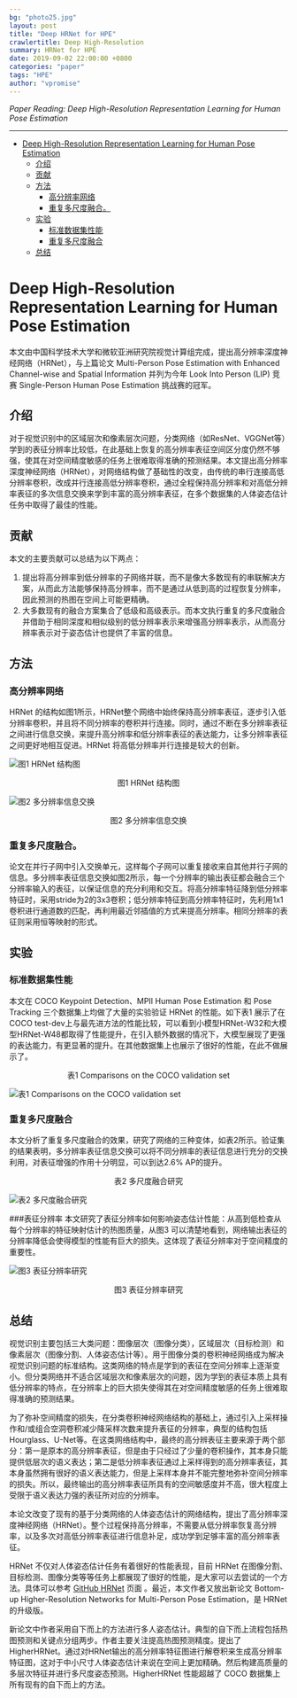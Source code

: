 ```yaml
---
bg: "photo25.jpg"
layout: post
title: "Deep HRNet for HPE"
crawlertitle: Deep High-Resolution
summary: HRNet for HPE
date: 2019-09-02 22:00:00 +0800
categories: "paper"
tags: "HPE"
author: "vpromise"
---
```


*Paper Reading: Deep High-Resolution Representation Learning for Human Pose Estimation*

---

- [Deep High-Resolution Representation Learning for Human Pose Estimation](#deep-high-resolution-representation-learning-for-human-pose-estimation)
  - [介绍](#%e4%bb%8b%e7%bb%8d)
  - [贡献](#%e8%b4%a1%e7%8c%ae)
  - [方法](#%e6%96%b9%e6%b3%95)
    - [高分辨率网络](#%e9%ab%98%e5%88%86%e8%be%a8%e7%8e%87%e7%bd%91%e7%bb%9c)
    - [重复多尺度融合。](#%e9%87%8d%e5%a4%8d%e5%a4%9a%e5%b0%ba%e5%ba%a6%e8%9e%8d%e5%90%88)
  - [实验](#%e5%ae%9e%e9%aa%8c)
    - [标准数据集性能](#%e6%a0%87%e5%87%86%e6%95%b0%e6%8d%ae%e9%9b%86%e6%80%a7%e8%83%bd)
    - [重复多尺度融合](#%e9%87%8d%e5%a4%8d%e5%a4%9a%e5%b0%ba%e5%ba%a6%e8%9e%8d%e5%90%88)
  - [总结](#%e6%80%bb%e7%bb%93)

# Deep High-Resolution Representation Learning for Human Pose Estimation

本文由中国科学技术大学和微软亚洲研究院视觉计算组完成，提出高分辨率深度神经网络（HRNet），与上篇论文 Multi-Person Pose Estimation with Enhanced Channel-wise and Spatial Information 并列为今年 Look Into Person (LIP) 竞赛 Single-Person Human Pose Estimation 挑战赛的冠军。

## 介绍
对于视觉识别中的区域层次和像素层次问题，分类网络（如ResNet、VGGNet等）学到的表征分辨率比较低，在此基础上恢复的高分辨率表征空间区分度仍然不够强，使其在对空间精度敏感的任务上很难取得准确的预测结果。本文提出高分辨率深度神经网络（HRNet），对网络结构做了基础性的改变，由传统的串行连接高低分辨率卷积，改成并行连接高低分辨率卷积，通过全程保持高分辨率和对高低分辨率表征的多次信息交换来学到丰富的高分辨率表征，在多个数据集的人体姿态估计任务中取得了最佳的性能。

## 贡献
本文的主要贡献可以总结为以下两点：
1. 提出将高分辨率到低分辨率的子网络并联，而不是像大多数现有的串联解决方案，从而此方法能够保持高分辨率，而不是通过从低到高的过程恢复分辨率，因此预测的热图在空间上可能更精确。
2. 大多数现有的融合方案集合了低级和高级表示。而本文执行重复的多尺度融合并借助于相同深度和相似级别的低分辨率表示来增强高分辨率表示，从而高分辨率表示对于姿态估计也提供了丰富的信息。

## 方法

### 高分辨率网络
HRNet 的结构如图1所示，HRNet整个网络中始终保持高分辨率表征，逐步引入低分辨率卷积，并且将不同分辨率的卷积并行连接。同时，通过不断在多分辨率表征之间进行信息交换，来提升高分辨率和低分辨率表征的表达能力，让多分辨率表征之间更好地相互促进。HRNet 将高低分辨率并行连接是较大的创新。

![图1 HRNet 结构图](https://i.loli.net/2019/09/02/uQs8Cf23zLIRWeB.png)

<center>图1 HRNet 结构图</center>

![图2 多分辨率信息交换](https://i.loli.net/2019/09/02/kojQit8Y4wCXVxl.png)
<center>图2 多分辨率信息交换</center>

### 重复多尺度融合。
论文在并行子网中引入交换单元，这样每个子网可以重复接收来自其他并行子网的信息。多分辨率表征信息交换如图2所示，每一个分辨率的输出表征都会融合三个分辨率输入的表征，以保证信息的充分利用和交互。将高分辨率特征降到低分辨率特征时，采用stride为2的3x3卷积；低分辨率特征到高分辨率特征时，先利用1x1卷积进行通道数的匹配，再利用最近邻插值的方式来提高分辨率。相同分辨率的表征则采用恒等映射的形式。

## 实验
### 标准数据集性能
本文在 COCO Keypoint Detection、MPII Human Pose Estimation 和 Pose Tracking 三个数据集上均做了大量的实验验证 HRNet 的性能。如下表1 展示了在 COCO test-dev上与最先进方法的性能比较，可以看到小模型HRNet-W32和大模型HRNet-W48都取得了性能提升，在引入额外数据的情况下，大模型展现了更强的表达能力，有更显著的提升。在其他数据集上也展示了很好的性能，在此不做展示了。

<center>表1 Comparisons on the COCO validation set</center>

![表1 Comparisons on the COCO validation set](https://i.loli.net/2019/09/02/pMTv6KVlfeUzHZ9.png)

### 重复多尺度融合
本文分析了重复多尺度融合的效果，研究了网络的三种变体，如表2所示。验证集的结果表明，多分辨率表征信息交换可以将不同分辨率的表征信息进行充分的交换利用，对表征增强的作用十分明显，可以到达2.6% AP的提升。

<center>表2 多尺度融合研究</center>

![表2 多尺度融合研究](https://i.loli.net/2019/09/02/ktnzWVK7Igr6YDA.png)

###表征分辨率
本文研究了表征分辨率如何影响姿态估计性能：从高到低检查从每个分辨率的特征映射估计的热图质量，从图3 可以清楚地看到，网络输出表征的分辨率降低会使得模型的性能有巨大的损失。这体现了表征分辨率对于空间精度的重要性。

![图3 表征分辨率研究](https://i.loli.net/2019/09/02/CNku9sL4vUjKaZ6.png)
<center>图3 表征分辨率研究</center>

## 总结
视觉识别主要包括三大类问题：图像层次（图像分类），区域层次（目标检测）和像素层次（图像分割、人体姿态估计等）。用于图像分类的卷积神经网络成为解决视觉识别问题的标准结构。这类网络的特点是学到的表征在空间分辨率上逐渐变小。但分类网络并不适合区域层次和像素层次的问题，因为学到的表征本质上具有低分辨率的特点，在分辨率上的巨大损失使得其在对空间精度敏感的任务上很难取得准确的预测结果。

为了弥补空间精度的损失，在分类卷积神经网络结构的基础上，通过引入上采样操作和/或组合空洞卷积减少降采样次数来提升表征的分辨率，典型的结构包括Hourglass、U-Net等。在这类网络结构中，最终的高分辨表征主要来源于两个部分：第一是原本的高分辨率表征，但是由于只经过了少量的卷积操作，其本身只能提供低层次的语义表达；第二是低分辨率表征通过上采样得到的高分辨率表征，其本身虽然拥有很好的语义表达能力，但是上采样本身并不能完整地弥补空间分辨率的损失。所以，最终输出的高分辨率表征所具有的空间敏感度并不高，很大程度上受限于语义表达力强的表征所对应的分辨率。

本论文改变了现有的基于分类网络的人体姿态估计的网络结构，提出了高分辨率深度神经网络（HRNet）。整个过程保持高分辨率，不需要从低分辨率恢复高分辨率，以及多次对高低分辨率表征进行信息补足，成功学到足够丰富的高分辨率表征。

HRNet 不仅对人体姿态估计任务有着很好的性能表现，目前 HRNet 在图像分割、目标检测、图像分类等等任务上都展现了很好的性能，是大家可以去尝试的一个方法。具体可以参考 [GitHub HRNet](https://github.com/HRNet) 页面 。最近，本文作者又放出新论文 Bottom-up Higher-Resolution Networks for Multi-Person Pose Estimation，是 HRNet 的升级版。

新论文中作者采用自下而上的方法进行多人姿态估计。典型的自下而上流程包括热图预测和关键点分组两步。作者主要关注提高热图预测精度。提出了 HigherHRNet。通过对HRNet输出的高分辨率特征图进行解卷积来生成高分辨率特征图，这对于中小尺寸人体姿态估计来说在空间上更加精确。然后构建高质量的多层次特征并进行多尺度姿态预测。HigherHRNet 性能超越了 COCO 数据集上所有现有的自下而上的方法。